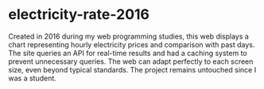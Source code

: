 # electricity-rate-2016
[//]: # (Description)
Created in 2016 during my web programming studies, this web displays a chart representing hourly electricity prices and comparison with past days. The site queries an API for real-time results and had a caching system to prevent unnecessary queries. The web can adapt perfectly to each screen size, even beyond typical standards. The project remains untouched since I was a student.
